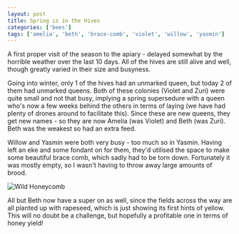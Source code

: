 ```yaml
---
layout: post
title: Spring is in the Hives
categories: ['bees']
tags: ['amelia', 'beth', 'brace-comb', 'violet', 'willow', 'yasmin']
---
```


A first proper visit of the season to the apiary - delayed somewhat by the horrible weather over the last 10 days. All of the hives are still alive and well, though greatly varied in their size and busyness.  
  
Going into winter, only 1 of the hives had an unmarked queen, but today 2 of them had unmarked queens. Both of these colonies (Violet and Zuri) were quite small and not that busy, implying a spring supersedure with a queen who's now a few weeks behind the others in terms of laying (we have had plenty of drones around to facilitate this). Since these are new queens, they get new names - so they are now Amelia (was Violet) and Beth (was Zuri). Beth was the weakest so had an extra feed.  
  
Willow and Yasmin were both very busy - too much so in Yasmin. Having left an eke and some fondant on for them, they'd utilised the space to make some beautiful brace comb, which sadly had to be torn down. Fortunately it was mostly empty, so I wasn't having to throw away large amounts of brood.  
  
![Wild Honeycomb](http://farm6.staticflickr.com/5442/7067659741_fa5518b0cb.jpg)  
  
All but Beth now have a super on as well, since the fields across the way are all planted up with rapeseed, which is just showing its first hints of yellow. This will no doubt be a challenge, but hopefully a profitable one in terms of honey yield!
